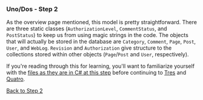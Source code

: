 ### Uno/Dos - Step 2

As the overview page mentioned, this model is pretty straightforward.  There are three static classes
(`AuthorizationLevel`, `CommentStatus`, and `PostStatus`) to keep us from using magic strings in the code.  The objects
that will actually be stored in the database are `Category`, `Comment`, `Page`, `Post`, `User`, and `WebLog`.
`Revision` and `Authorization` give structure to the collections stored within other objects (`Page`/`Post` and
`User`, respectively).

If you're reading through this for learning, you'll want to familiarize yourself with the
[files as they are in C# at this step](https://github.com/danieljsummers/FromObjectsToFunctions/tree/v2-step-2/src/1-AspNetCore-CSharp/Entities)
before continuing to [Tres](tres.html) and [Quatro](quatro.html).

[Back to Step 2](../step2)